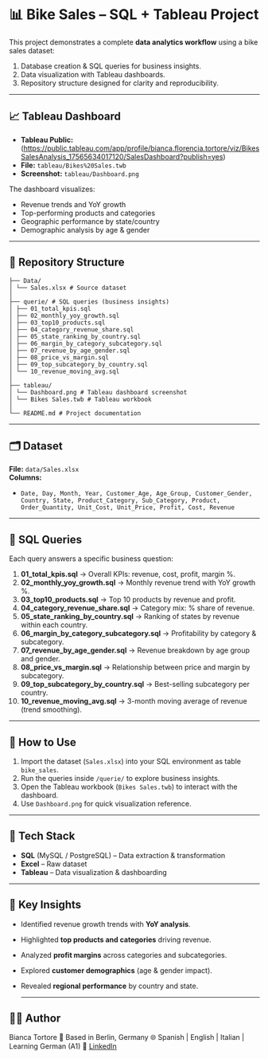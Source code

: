 # 📊 Bike Sales – SQL + Tableau Project  

This project demonstrates a complete **data analytics workflow** using a bike sales dataset:  
1. Database creation & SQL queries for business insights.  
2. Data visualization with Tableau dashboards.  
3. Repository structure designed for clarity and reproducibility.  

---

## 📈 Tableau Dashboard  

- **Tableau Public:** (https://public.tableau.com/app/profile/bianca.florencia.tortore/viz/BikesSalesAnalysis_17565634017120/SalesDashboard?publish=yes)
- **File:** `tableau/Bikes%20Sales.twb`  
- **Screenshot:** `tableau/Dashboard.png`

The dashboard visualizes:  
- Revenue trends and YoY growth  
- Top-performing products and categories  
- Geographic performance by state/country  
- Demographic analysis by age & gender  

---

## 📂 Repository Structure  
```
├── Data/
│ └── Sales.xlsx # Source dataset
│
├── querie/ # SQL queries (business insights)
│ ├── 01_total_kpis.sql
│ ├── 02_monthly_yoy_growth.sql
│ ├── 03_top10_products.sql
│ ├── 04_category_revenue_share.sql
│ ├── 05_state_ranking_by_country.sql
│ ├── 06_margin_by_category_subcategory.sql
│ ├── 07_revenue_by_age_gender.sql
│ ├── 08_price_vs_margin.sql
│ ├── 09_top_subcategory_by_country.sql
│ └── 10_revenue_moving_avg.sql
│
├── tableau/
│ └── Dashboard.png # Tableau dashboard screenshot
│ └── Bikes Sales.twb # Tableau workbook
│
└── README.md # Project documentation
```
---

## 🗂 Dataset  

**File:** `data/Sales.xlsx`  
**Columns:**  
- `Date, Day, Month, Year, Customer_Age, Age_Group, Customer_Gender, Country, State, Product_Category, Sub_Category, Product, Order_Quantity, Unit_Cost, Unit_Price, Profit, Cost, Revenue`

---

## 🧾 SQL Queries  

Each query answers a specific business question:  

1. **01_total_kpis.sql** → Overall KPIs: revenue, cost, profit, margin %.  
2. **02_monthly_yoy_growth.sql** → Monthly revenue trend with YoY growth %.  
3. **03_top10_products.sql** → Top 10 products by revenue and profit.  
4. **04_category_revenue_share.sql** → Category mix: % share of revenue.  
5. **05_state_ranking_by_country.sql** → Ranking of states by revenue within each country.  
6. **06_margin_by_category_subcategory.sql** → Profitability by category & subcategory.  
7. **07_revenue_by_age_gender.sql** → Revenue breakdown by age group and gender.  
8. **08_price_vs_margin.sql** → Relationship between price and margin by subcategory.  
9. **09_top_subcategory_by_country.sql** → Best-selling subcategory per country.  
10. **10_revenue_moving_avg.sql** → 3-month moving average of revenue (trend smoothing).  

---

## 🚀 How to Use  

1. Import the dataset (`Sales.xlsx`) into your SQL environment as table `bike_sales`.  
2. Run the queries inside `/querie/` to explore business insights.  
3. Open the Tableau workbook (`Bikes Sales.twb`) to interact with the dashboard.  
4. Use `Dashboard.png` for quick visualization reference.  

---

## 🔧 Tech Stack  

- **SQL** (MySQL / PostgreSQL) – Data extraction & transformation  
- **Excel** – Raw dataset  
- **Tableau** – Data visualization & dashboarding  

---

## 📌 Key Insights  

- Identified revenue growth trends with **YoY analysis**.  
- Highlighted **top products and categories** driving revenue.  
- Analyzed **profit margins** across categories and subcategories.  
- Explored **customer demographics** (age & gender impact).  
- Revealed **regional performance** by country and state.

  ---

## 👩‍💻 Author
Bianca Tortore 📍 Based in Berlin, Germany 🌐 Spanish | English | Italian | Learning German (A1) 🔗 [LinkedIn](https://www.linkedin.com/in/bianca-tortore-818349150/)  

